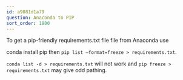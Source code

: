 ```yaml
---
id: a9081d1a79
question: Anaconda to PIP
sort_order: 1800
---
```


To get a pip-friendly requirements.txt file file from Anaconda use

conda install pip then `pip list –format=freeze > requirements.txt`.

`conda list -d > requirements.txt` will not work and `pip freeze > requirements.txt` may give odd pathing.

